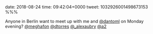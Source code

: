 date: 2018-08-24
time: 09:42:04+0000
tweet: 1032926001498673153
%%%

Anyone in Berlin want to meet up with me and [@dantoml](https://twitter.com/dantoml) on Monday evening? [@meghafon](https://twitter.com/meghafon) [@dtorres](https://twitter.com/dtorres) [@_alexaubry](https://twitter.com/_alexaubry) [@a2](https://twitter.com/a2)
